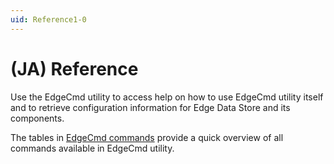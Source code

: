 ```yaml
---
uid: Reference1-0
---
```


# (JA) Reference

Use the EdgeCmd utility to access help on how to use EdgeCmd utility itself and to retrieve configuration information for Edge Data Store and its components.

The tables in [EdgeCmd commands](xref:EdgecmdCommands1-0) provide a quick overview of all commands available in EdgeCmd utility.
